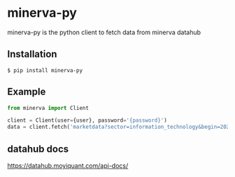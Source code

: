 # minerva-py

minerva-py is the python client to fetch data from minerva datahub

## Installation

```
$ pip install minerva-py
```

## Example

```python
from minerva import Client

client = Client(user={user}, password='{password}')
data = client.fetch('marketdata?sector=information_technology&begin=2020-01-10&end=2020-02-20&start=0&size=20')
```


## datahub docs

<https://datahub.moyiquant.com/api-docs/>